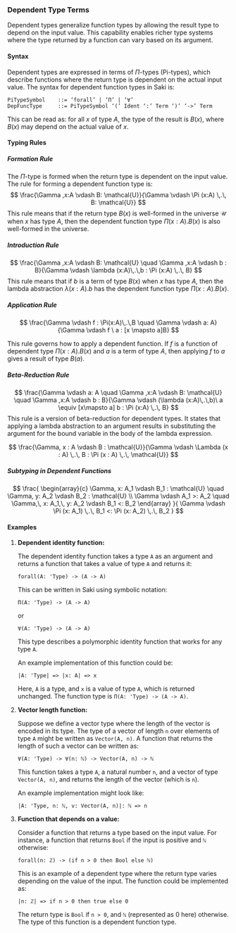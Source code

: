 ### Dependent Type Terms

Dependent types generalize function types by allowing the result type to depend on the input value. This capability enables richer type systems where the type returned by a function can vary based on its argument.

#### Syntax

Dependent types are expressed in terms of $\Pi$-types (Pi-types), which describe functions where the return type is dependent on the actual input value. The syntax for dependent function types in Saki is:

```
PiTypeSymbol    ::= ‘forall’ | ‘Π’ | ‘∀’
DepFuncType     ::= PiTypeSymbol ‘(’ Ident ‘:’ Term ‘)’ ‘->’ Term
```

This can be read as: for all $x$ of type $A$, the type of the result is $B(x)$, where $B(x)$ may depend on the actual value of $x$.

#### Typing Rules

##### Formation Rule
The $\Pi$-type is formed when the return type is dependent on the input value. The rule for forming a dependent function type is:
$$
\frac{\Gamma ,x:A \vdash B: \mathcal{U}}{\Gamma \vdash \Pi (x:A) \,.\, B: \mathcal{U}}
$$
This rule means that if the return type $B(x)$ is well-formed in the universe $\mathcal{U}$ when $x$ has type $A$, then the dependent function type $\Pi(x:A) . B(x)$ is also well-formed in the universe.

##### Introduction Rule
$$
\frac{\Gamma ,x:A \vdash B: \mathcal{U} \quad \Gamma ,x:A \vdash b : B}{\Gamma \vdash \lambda (x:A)\,.\,b : \Pi (x:A) \,.\, B}
$$
This rule means that if $b$ is a term of type $B(x)$ when $x$ has type $A$, then the lambda abstraction $\lambda (x:A) . b$ has the dependent function type $\Pi(x:A) . B(x)$.

##### Application Rule
$$
\frac{\Gamma \vdash f : \Pi(x:A)\,.\,B \quad \Gamma \vdash a: A}{\Gamma \vdash f \ a : [x \mapsto a]B}
$$

This rule governs how to apply a dependent function. If $f$ is a function of dependent type $\Pi(x:A) . B(x)$ and $a$ is a term of type $A$, then applying $f$ to $a$ gives a result of type $B(a)$.

##### Beta-Reduction Rule

$$
\frac{\Gamma \vdash a: A \quad \Gamma ,x:A \vdash B: \mathcal{U} \quad \Gamma ,x:A \vdash b : B}{\Gamma \vdash (\lambda (x:A)\,.\,b)\ a \equiv [x\mapsto a] b : \Pi (x:A) \,.\, B}
$$
This rule is a version of beta-reduction for dependent types. It states that applying a lambda abstraction to an argument results in substituting the argument for the bound variable in the body of the lambda expression. 

$$
\frac{\Gamma, x : A \vdash B : \mathcal{U}}{\Gamma \vdash \Lambda (x : A) \,.\, B : \Pi (x : A) \,.\, \mathcal{U}}
$$

##### Subtyping in Dependent Functions

$$
\frac{
\begin{array}{c}
\Gamma, x: A_1 \vdash B_1 : \mathcal{U} \quad \Gamma, y: A_2 \vdash B_2 : \mathcal{U} \\
\Gamma \vdash A_1 >: A_2 \quad \Gamma,\, x: A_1,\, y: A_2 \vdash B_1 <: B_2
\end{array}
}{
\Gamma \vdash \Pi (x: A_1) \,.\, B_1 <: \Pi (x: A_2) \,.\, B_2
}
$$

#### Examples

1. **Dependent identity function:**

   The dependent identity function takes a type `A` as an argument and returns a function that takes a value of type `A` and returns it:

   ```
   forall(A: 'Type) -> (A -> A)
   ```

   This can be written in Saki using symbolic notation:

   ```
   Π(A: 'Type) -> (A -> A)
   ```

   or

   ```
   ∀(A: 'Type) -> (A -> A)
   ```

   This type describes a polymorphic identity function that works for any type `A`.

   An example implementation of this function could be:

   ```
   |A: 'Type| => |x: A| => x
   ```

   Here, `A` is a type, and `x` is a value of type `A`, which is returned unchanged. The function type is `Π(A: 'Type) -> (A -> A)`.

2. **Vector length function:**

   Suppose we define a vector type where the length of the vector is encoded in its type. The type of a vector of length `n` over elements of type `A` might be written as `Vector(A, n)`. A function that returns the length of such a vector can be written as:

   ```
   ∀(A: 'Type) -> ∀(n: ℕ) -> Vector(A, n) -> ℕ
   ```

   This function takes a type `A`, a natural number `n`, and a vector of type `Vector(A, n)`, and returns the length of the vector (which is `n`).

   An example implementation might look like:

   ```
   |A: 'Type, n: ℕ, v: Vector(A, n)|: ℕ => n
   ```

3. **Function that depends on a value:**

   Consider a function that returns a type based on the input value. For instance, a function that returns `Bool` if the input is positive and `ℕ` otherwise:

   ```
   forall(n: ℤ) -> (if n > 0 then Bool else ℕ)
   ```

   This is an example of a dependent type where the return type varies depending on the value of the input. The function could be implemented as:

   ```
   |n: ℤ| => if n > 0 then true else 0
   ```

   The return type is `Bool` if `n > 0`, and `ℕ` (represented as 0 here) otherwise. The type of this function is a dependent function type.
